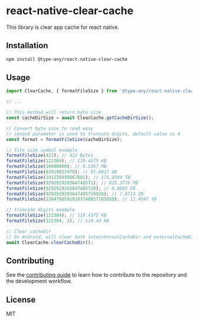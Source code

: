 # react-native-clear-cache

This library is clear app cache for react native.

## Installation

```sh
npm install @type-any/react-native-clear-cache
```

## Usage

```js
import ClearCache, { formatFileSize } from '@type-any/react-native-clear-cache';

// ...

// This method will return byte size
const cacheDirSize = await ClearCache.getCacheDirSize();

// Convert byte size to read easy
// second parameter is used to truncate digits, default value is 4
const format = formatFileSize(cacheDirSize);

// file size symbol example
formatFileSize(422); // 422 Bytes
formatFileSize(122304); // 119.4375 KB
formatFileSize(10000000); // 9.5367 MB
formatFileSize(87919837478); // 81.8817 GB
formatFileSize(191238495867681); // 173.9304 TB
formatFileSize(929292929384748571); // 825.3779 PB
formatFileSize(9292929293847485728); // 8.0603 EB
formatFileSize(9292929293847485719928); // 7.8714 ZB
formatFileSize(13847885919183748857185858); // 11.4547 YB

// truncate digits example
formatFileSize(122304); // 119.4375 KB
formatFileSize(122304, 2); // 119.44 KB

// Clear cacheDir
// On Android, will clear both inteinternalCacheDir and externalCacheDir
await ClearCache.clearCacheDir();
```

## Contributing

See the [contributing guide](CONTRIBUTING.md) to learn how to contribute to the repository and the development workflow.

## License

MIT

